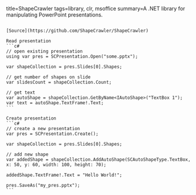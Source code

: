 title=ShapeCrawler
tags=library, clr, msoffice
summary=A .NET library for manipulating PowerPoint presentations.
~~~~~~

[Source](https://github.com/ShapeCrawler/ShapeCrawler)

Read presentation
```c#
// open existing presentation
using var pres = SCPresentation.Open("some.pptx");

var shapeCollection = pres.Slides[0].Shapes;

// get number of shapes on slide
var slidesCount = shapeCollection.Count;

// get text
var autoShape = shapeCollection.GetByName<IAutoShape>("TextBox 1");
var text = autoShape.TextFrame!.Text;
```

Create presentation
```c#
// create a new presentation
var pres = SCPresentation.Create();

var shapeCollection = pres.Slides[0].Shapes;

// add new shape
var addedShape = shapeCollection.AddAutoShape(SCAutoShapeType.TextBox, x: 50, y: 60, width: 100, height: 70);

addedShape.TextFrame!.Text = "Hello World!";

pres.SaveAs("my_pres.pptx");
```

